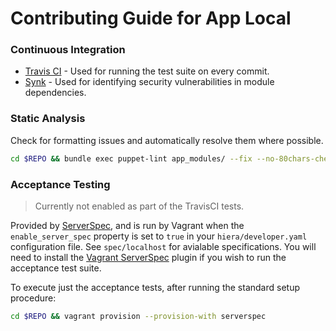 
# Contributing Guide for App Local

### Continuous Integration

* [Travis CI](https://travis-ci.org/dbtedman/app-local) - Used for running the test suite on every commit.
* [Synk](https://snyk.io/org/dbtedman/project/3facbe25-90a3-4d74-b64f-e23fc8540967) - Used for identifying security vulnerabilities in module dependencies.

### Static Analysis

Check for formatting issues and automatically resolve them where possible.

```bash
cd $REPO && bundle exec puppet-lint app_modules/ --fix --no-80chars-check --no-variable_scope-check
```

### Acceptance Testing

> Currently not enabled as part of the TravisCI tests.

Provided by [ServerSpec](http://serverspec.org), and is run by Vagrant when the `enable_server_spec` property is set to `true` in your `hiera/developer.yaml` configuration file. See `spec/localhost` for avialable specifications. You will need to install the [Vagrant ServerSpec](https://github.com/vvchik/vagrant-serverspec) plugin if you wish to run the acceptance test suite.

To execute just the acceptance tests, after running the standard setup procedure:

```bash
cd $REPO && vagrant provision --provision-with serverspec
```
